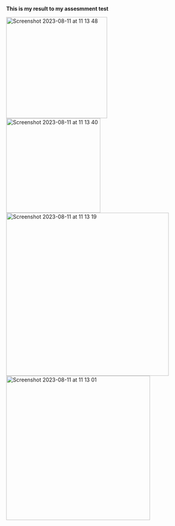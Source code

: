 <b>This is my result to my assesmment test</b>



<img width="270" alt="Screenshot 2023-08-11 at 11 13 48" src="https://github.com/omidiora/Test-Assesment-Basket/assets/45630269/8fa47cd5-a1ee-45ab-8e6a-ba4cf9268dc3">
<img width="252" alt="Screenshot 2023-08-11 at 11 13 40" src="https://github.com/omidiora/Test-Assesment-Basket/assets/45630269/09c8c693-328c-46a7-b275-e8f2ce633139">
<img width="435" alt="Screenshot 2023-08-11 at 11 13 19" src="https://github.com/omidiora/Test-Assesment-Basket/assets/45630269/bd1eca38-3c58-49a7-9dee-36ffe4474eb5">
<img width="385" alt="Screenshot 2023-08-11 at 11 13 01" src="https://github.com/omidiora/Test-Assesment-Basket/assets/45630269/26e020ab-a443-4b97-aece-2461f717603c">
